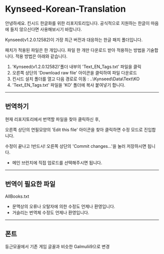# Kynseed-Korean-Translation
안녕하세요. 킨시드 한글화를 위한 리포지토리입니다.
공식적으로 지원하는 한글이 마음에 들지 않으신다면 사용해보시기 바랍니다.

Kynseed(v1.2.0.12582)이 가장 최근 버전과 대응하는 한글 패치 폴더입니다.

패치가 적용된 파일은 한 개입니다.
파일 한 개만 다운로드 받아 적용하는 방법을 기술합니다.
적용 방법은 아래와 같습니다.
1. 'Kynseed(v1.2.0.12582)'폴더 내부의 'Text_EN_Tags.txt' 파일을 클릭
2. 오른쪽 상단의 'Download raw file' 아이콘을 클릭하여 파일 다운로드
3. 킨시드 설치 폴더를 열고 다음 경로로 이동 : ..\Kynseed\Data\Text\KO
4. 'Text_EN_Tags.txt' 파일을 'KO' 폴더에 복사 붙여넣기 합니다.




---
## 번역하기
현재 리포지토리에서 번역할 파일을 찾아 클릭하신 후,

오른쪽 상단의 연필모양의 'Edit this file' 아이콘을 찾아 클릭하면 수정 모드로 진입합니다.

수정이 끝나고 !반드시! 오른쪽 상단의 'Commit changes...'을 눌러 저장하시면 됩니다.

- 메인 브런치에 직접 업로드를 선택해주시면 됩니다.
  
---
## 번역이 필요한 파일
AllBooks.txt

* 문맥상의 오류나 오탈자에 의한 수정도 언제나 환영입니다.
* 거슬리는 번역체 수정도 언제나 환영입니다.



---
## 폰트
둥근모꼴에서 기존 게임 글꼴과 비슷한 Galmulii9으로 변경
